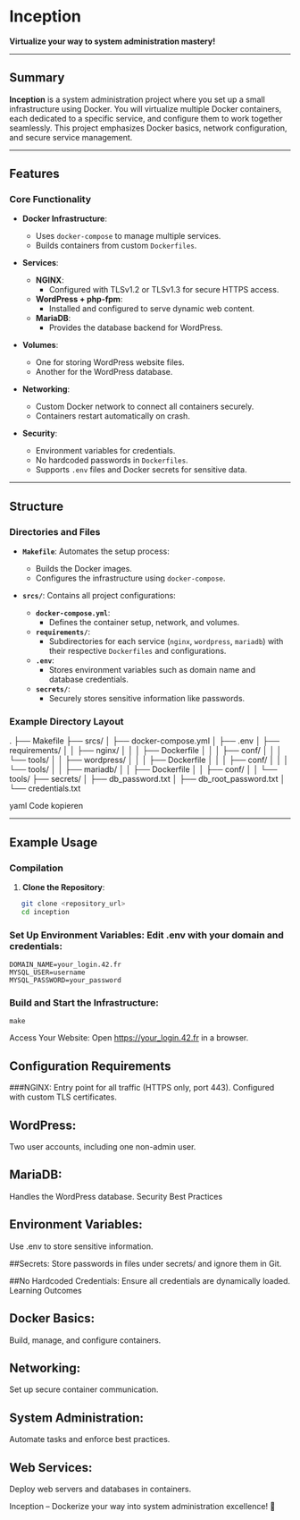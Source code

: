 # Inception

**Virtualize your way to system administration mastery!**

---

## Summary

**Inception** is a system administration project where you set up a small infrastructure using Docker. You will virtualize multiple Docker containers, each dedicated to a specific service, and configure them to work together seamlessly. This project emphasizes Docker basics, network configuration, and secure service management.

---

## Features

### Core Functionality

- **Docker Infrastructure**:
  - Uses `docker-compose` to manage multiple services.
  - Builds containers from custom `Dockerfiles`.

- **Services**:
  - **NGINX**:
    - Configured with TLSv1.2 or TLSv1.3 for secure HTTPS access.
  - **WordPress + php-fpm**:
    - Installed and configured to serve dynamic web content.
  - **MariaDB**:
    - Provides the database backend for WordPress.

- **Volumes**:
  - One for storing WordPress website files.
  - Another for the WordPress database.

- **Networking**:
  - Custom Docker network to connect all containers securely.
  - Containers restart automatically on crash.

- **Security**:
  - Environment variables for credentials.
  - No hardcoded passwords in `Dockerfiles`.
  - Supports `.env` files and Docker secrets for sensitive data.

---

## Structure

### Directories and Files

- **`Makefile`**:
  Automates the setup process:
  - Builds the Docker images.
  - Configures the infrastructure using `docker-compose`.

- **`srcs/`**:
  Contains all project configurations:
  - **`docker-compose.yml`**:
    - Defines the container setup, network, and volumes.
  - **`requirements/`**:
    - Subdirectories for each service (`nginx`, `wordpress`, `mariadb`) with their respective `Dockerfiles` and configurations.
  - **`.env`**:
    - Stores environment variables such as domain name and database credentials.
  - **`secrets/`**:
    - Securely stores sensitive information like passwords.

### Example Directory Layout

. ├── Makefile ├── srcs/ │ ├── docker-compose.yml │ ├── .env │ ├── requirements/ │ │ ├── nginx/ │ │ │ ├── Dockerfile │ │ │ ├── conf/ │ │ │ └── tools/ │ │ ├── wordpress/ │ │ │ ├── Dockerfile │ │ │ ├── conf/ │ │ │ └── tools/ │ │ ├── mariadb/ │ │ ├── Dockerfile │ │ ├── conf/ │ │ └── tools/ ├── secrets/ │ ├── db_password.txt │ ├── db_root_password.txt │ └── credentials.txt

yaml
Code kopieren

---

## Example Usage

### Compilation

1. **Clone the Repository**:
```bash
   git clone <repository_url>
   cd inception
```
   
### Set Up Environment Variables: Edit .env with your domain and credentials:

```
DOMAIN_NAME=your_login.42.fr
MYSQL_USER=username
MYSQL_PASSWORD=your_password
```

### Build and Start the Infrastructure:

```
make
```

Access Your Website: Open https://your_login.42.fr in a browser.

## Configuration Requirements
###NGINX:
Entry point for all traffic (HTTPS only, port 443).
Configured with custom TLS certificates.

## WordPress:
Two user accounts, including one non-admin user.

## MariaDB:
Handles the WordPress database.
Security Best Practices

## Environment Variables:
Use .env to store sensitive information.

##Secrets:
Store passwords in files under secrets/ and ignore them in Git.

##No Hardcoded Credentials:
Ensure all credentials are dynamically loaded.
Learning Outcomes

## Docker Basics:
Build, manage, and configure containers.

## Networking:
Set up secure container communication.

## System Administration:
Automate tasks and enforce best practices.

## Web Services:
Deploy web servers and databases in containers.

Inception – Dockerize your way into system administration excellence! 🚀

